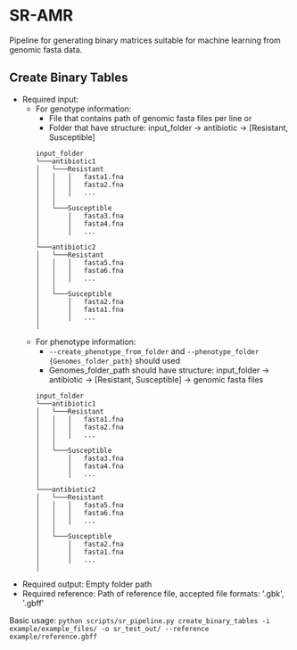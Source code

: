 # SR-AMR

Pipeline for generating binary matrices suitable for machine learning from genomic fasta data.

## Create Binary Tables
- Required input:
    - For genotype information:
        - File that contains path of genomic fasta files per line
        or
        - Folder that have structure: input_folder -> antibiotic -> [Resistant, Susceptible]
        ```
        input_folder
        └───antibiotic1
        │   └───Resistant
        │   │   │   fasta1.fna
        │   │   │   fasta2.fna
        │   │   │   ...
        │   │
        │   └───Susceptible
        │       │   fasta3.fna
        │       │   fasta4.fna
        │       │   ...
        │   
        └───antibiotic2
        │   └───Resistant
        │   │   │   fasta5.fna
        │   │   │   fasta6.fna
        │   │   │   ...
        │   │
        │   └───Susceptible
        │       │   fasta2.fna
        │       │   fasta1.fna
        │       │   ...
        │   
        ```
    - For phenotype information:
        - `--create_phenotype_from_folder` and `--phenotype_folder {Genomes_folder_path}` should used
        - Genomes_folder_path should have structure: input_folder -> antibiotic -> [Resistant, Susceptible] -> genomic fasta files
        ```
        input_folder
        └───antibiotic1
        │   └───Resistant
        │   │   │   fasta1.fna
        │   │   │   fasta2.fna
        │   │   │   ...
        │   │
        │   └───Susceptible
        │       │   fasta3.fna
        │       │   fasta4.fna
        │       │   ...
        │   
        └───antibiotic2
        │   └───Resistant
        │   │   │   fasta5.fna
        │   │   │   fasta6.fna
        │   │   │   ...
        │   │
        │   └───Susceptible
        │       │   fasta2.fna
        │       │   fasta1.fna
        │       │   ...
        │   
        ```
- Required output: Empty folder path
- Required reference: Path of reference file, accepted file formats: '.gbk', '.gbff'

Basic usage:
`python scripts/sr_pipeline.py create_binary_tables -i example/example_files/ -o sr_test_out/ --reference example/reference.gbff`

